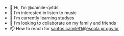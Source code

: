 - 👋 Hi, I’m @camile-qvtds
- 👀 I’m interested in listen to music
- 🌱 I’m currently learning studyes
- 💞️ I’m looking to collaborate on my family and friends
- 📫 How to reach for santos.camile11@escola.pr.gov.br


